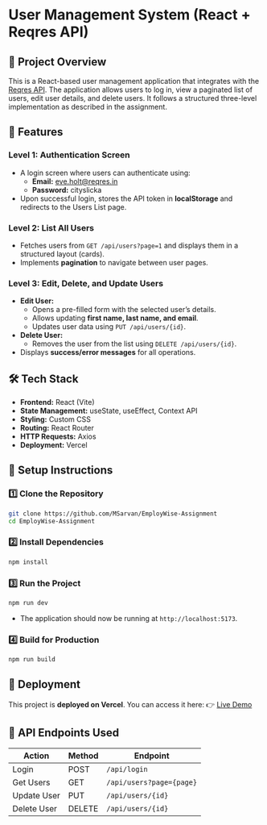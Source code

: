 # User Management System (React + Reqres API)

## 🚀 Project Overview
This is a React-based user management application that integrates with the [Reqres API](https://reqres.in/). The application allows users to log in, view a paginated list of users, edit user details, and delete users. It follows a structured three-level implementation as described in the assignment.

## 🌟 Features
### **Level 1: Authentication Screen**
- A login screen where users can authenticate using:
  - **Email:** eve.holt@reqres.in
  - **Password:** cityslicka
- Upon successful login, stores the API token in **localStorage** and redirects to the Users List page.

### **Level 2: List All Users**
- Fetches users from `GET /api/users?page=1` and displays them in a structured layout (cards).
- Implements **pagination** to navigate between user pages.

### **Level 3: Edit, Delete, and Update Users**
- **Edit User:**
  - Opens a pre-filled form with the selected user’s details.
  - Allows updating **first name, last name, and email**.
  - Updates user data using `PUT /api/users/{id}`.
- **Delete User:**
  - Removes the user from the list using `DELETE /api/users/{id}`.
- Displays **success/error messages** for all operations.

## 🛠️ Tech Stack
- **Frontend:** React (Vite)
- **State Management:** useState, useEffect, Context API
- **Styling:** Custom CSS
- **Routing:** React Router
- **HTTP Requests:** Axios
- **Deployment:** Vercel

## 🎯 Setup Instructions
### 1️⃣ Clone the Repository
```sh
git clone https://github.com/MSarvan/EmployWise-Assignment
cd EmployWise-Assignment
```

### 2️⃣ Install Dependencies
```sh
npm install
```

### 3️⃣ Run the Project
```sh
npm run dev
```
- The application should now be running at `http://localhost:5173`.

### 4️⃣ Build for Production
```sh
npm run build
```

## 🚀 Deployment
This project is **deployed on Vercel**. You can access it here:
👉 [Live Demo](https://employ-wise-assignment-gilt.vercel.app/)

## 🔄 API Endpoints Used
| Action       | Method | Endpoint                     |
|-------------|--------|-----------------------------|
| Login       | POST   | `/api/login`                |
| Get Users   | GET    | `/api/users?page={page}`    |
| Update User | PUT    | `/api/users/{id}`           |
| Delete User | DELETE | `/api/users/{id}`           |

